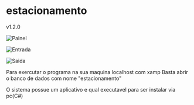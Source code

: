 # estacionamento
v1.2.0

![Painel](https://up117br.screenrec.com/images/f_fFAbq7UrXJNpdS6ZglkBaGHm8w925PT0.png)

![Entrada](https://up117br.screenrec.com/images/f_EvnmsogBcNiCRkWjHu5rAYzb2pVI7tyG.png)

![Saida](https://up117br.screenrec.com/images/f_RcLuaxz8osQZ3neYDVEmdb5rXUgIwOTi.png)


Para exercutar o programa na sua maquina localhost com xamp
Basta abrir o banco de dados com nome "estacionamento"

O sistema possue um aplicativo e qual executavel para ser instalar via pc(C#)

